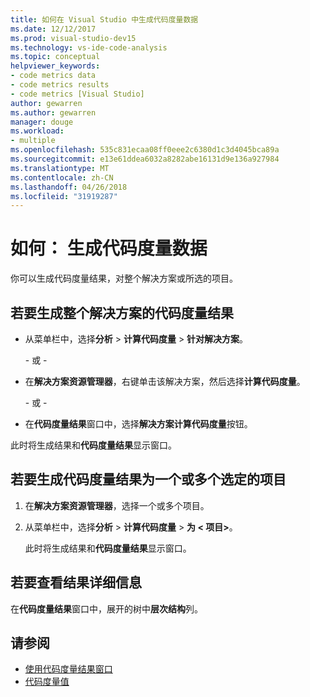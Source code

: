 ```yaml
---
title: 如何在 Visual Studio 中生成代码度量数据
ms.date: 12/12/2017
ms.prod: visual-studio-dev15
ms.technology: vs-ide-code-analysis
ms.topic: conceptual
helpviewer_keywords:
- code metrics data
- code metrics results
- code metrics [Visual Studio]
author: gewarren
ms.author: gewarren
manager: douge
ms.workload:
- multiple
ms.openlocfilehash: 535c831ecaa08ff0eee2c6380d1c3d4045bca89a
ms.sourcegitcommit: e13e61ddea6032a8282abe16131d9e136a927984
ms.translationtype: MT
ms.contentlocale: zh-CN
ms.lasthandoff: 04/26/2018
ms.locfileid: "31919287"
---
```

# <a name="how-to-generate-code-metrics-data"></a>如何： 生成代码度量数据

你可以生成代码度量结果，对整个解决方案或所选的项目。

## <a name="to-generate-code-metrics-results-for-an-entire-solution"></a>若要生成整个解决方案的代码度量结果

- 从菜单栏中，选择**分析** > **计算代码度量** > **针对解决方案**。

   \- 或 -

- 在**解决方案资源管理器**，右键单击该解决方案，然后选择**计算代码度量**。

   \- 或 -

- 在**代码度量结果**窗口中，选择**解决方案计算代码度量**按钮。

此时将生成结果和**代码度量结果**显示窗口。

## <a name="to-generate-code-metrics-results-for-one-or-more-selected-projects"></a>若要生成代码度量结果为一个或多个选定的项目

1. 在**解决方案资源管理器**，选择一个或多个项目。

1. 从菜单栏中，选择**分析** > **计算代码度量** > **为 < 项目\>**。

   此时将生成结果和**代码度量结果**显示窗口。

## <a name="to-view-the-results-details"></a>若要查看结果详细信息

在**代码度量结果**窗口中，展开的树中**层次结构**列。

## <a name="see-also"></a>请参阅

- [使用代码度量结果窗口](../code-quality/working-with-code-metrics-data.md)
- [代码度量值](../code-quality/code-metrics-values.md)